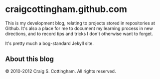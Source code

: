 # craigcottingham.github.com

This is my development blog, relating to projects stored in repositories at Github.
It's also a place for me to document my learning process in new directions, and to
record tips and tricks I don't otherwise want to forget.

It's pretty much a bog-standard Jekyll site.

## About this blog

&copy; 2010-2012 Craig S. Cottingham. All rights reserved.
